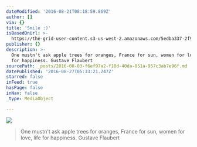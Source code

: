 ```yaml
---
dateModified: '2016-08-21T08:18:59.869Z'
author: []
via: {}
title: 'Smile :)'
isBasedOnUrl: >-
  https://the-grid-user-content.s3-us-west-2.amazonaws.com/5edba337-2f9e-4ab5-b687-244bf276c874.jpg
publisher: {}
description: >-
  One mustn't ask apple trees for oranges, France for sun, women for love, life
  for happiness. Gustave Flaubert
sourcePath: _posts/2016-08-03-f6ef97a2-f10d-40da-851a-957c3ab7e96f.md
datePublished: '2016-08-27T05:33:21.247Z'
starred: false
inFeed: true
hasPage: false
inNav: false
_type: MediaObject

---
```

![](https://the-grid-user-content.s3-us-west-2.amazonaws.com/5edba337-2f9e-4ab5-b687-244bf276c874.jpg)

> One mustn't ask apple trees for oranges, France for sun, women for love, life for happiness. Gustave Flaubert
